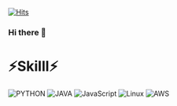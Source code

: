[![Hits](https://hits.seeyoufarm.com/api/count/incr/badge.svg?url=https%3A%2F%2Fgithub.com%2Fgjbae1212%2Fhit-counter&count_bg=%23AEB5B4&title_bg=%23555555&icon=googlekeep.svg&icon_color=%23F1F642&title=hits&edge_flat=false)](https://github.com/sofia-gi)

### Hi there 👋

#  ⚡Skilll⚡
![PYTHON](https://img.shields.io/badge/PYTHON-%E2%98%85%E2%98%85%E2%98%85%E2%98%86%E2%98%86-0696D7?style=plastic&logo=Python&logoColor=white) ![JAVA](https://img.shields.io/badge/JAVA-%E2%98%85%E2%98%85%E2%98%85%E2%98%85%E2%98%86-007396?style=plastic&logo=java&logoColor=white) ![JavaScript](https://img.shields.io/badge/JavaScript-%E2%98%85%E2%98%85%E2%98%85%E2%98%85%E2%98%86-F7DF1E?style=plastic&logo=javascript&logoColor=white)  ![Linux](https://img.shields.io/badge/Linux-%E2%98%85%E2%98%85%E2%98%85%E2%98%85%E2%98%86-FCC624?style=plastic&logo=Linux&logoColor=white)  ![AWS](https://img.shields.io/badge/AWS-%E2%98%85%E2%98%85%E2%98%86%E2%98%86%E2%98%86-232F3E?style=plastic&logo=Amazon&logoColor=white)  
<!--
**sofia-gi/sofia-gi** is a ✨ _special_ ✨ repository because its `README.md` (this file) appears on your GitHub profile.

[![Hits](https://hits.seeyoufarm.com/api/count/incr/badge.svg?url=https%3A%2F%2Fgithub.com%2Fgjbae1212%2Fhit-counter)](https://hits.seeyoufarm.com)                    

Here are some ideas to get you started:

- 🔭 I’m currently working on ...
- 🌱 I’m currently learning ...
- 👯 I’m looking to collaborate on ...
- 🤔 I’m looking for help with ...
- 💬 Ask me about ...
- 📫 How to reach me: ...
- 😄 Pronouns: ...
- ⚡ Fun fact: ...
-->
